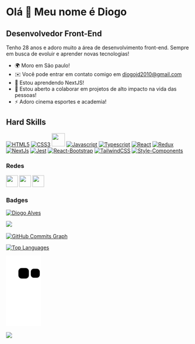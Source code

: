 Olá 👋 Meu nome é Diogo
==========================

Desenvolvedor Front-End
-----------------------------

Tenho 28 anos e adoro muito a área de desenvolvimento front-end. Sempre em busca de evoluir e aprender novas tecnologias! 

* 🌍  Moro em São paulo!
* ✉️  Você pode entrar em contato comigo em [diogojd2010@gmail.com](mailto:diogojd2010@gmail.com)
* 🧠  Estou aprendendo NextJS!
* 🤝  Estou aberto a colaborar em projetos de alto impacto na vida das pessoas!
* ⚡  Adoro cinema esportes e academia!

## Hard Skills

<p align="left">
<a href="https://developer.mozilla.org/en-US/docs/Glossary/HTML5" target="_blank" rel="noreferrer"><img src="https://raw.githubusercontent.com/danielcranney/readme-generator/main/public/icons/skills/html5-colored.svg" width="36" height="36" alt="HTML5" /></a> 
<a href="https://developer.mozilla.org/en-US/docs/Web/CSS" rel="noreferrer" target="_blank"><img src="https://cdn.iconscout.com/icon/free/png-256/css-alt-3628710-3029935.png" alt="CSS3" width="36" height="36"/></a>
 <a href="https://sass-lang.com/guide" rel="noreferrer" target="_blank"><img src="https://ps.w.org/scss-library/assets/icon-256x256.png?rev=2148114" width="36" height="36"/></a>
<a href="https://developer.mozilla.org/en-US/docs/Web/JavaScript" target="_blank" rel="noreferrer"><img src="https://raw.githubusercontent.com/danielcranney/readme-generator/main/public/icons/skills/javascript-colored.svg" width="36" height="36" alt="Javascript" /></a>
<a href="https://www.typescriptlang.org/" target="_blank" rel="noreferrer"><img src="https://raw.githubusercontent.com/danielcranney/readme-generator/main/public/icons/skills/typescript-colored.svg" width="36" height="36" alt="Typescript" /></a>
<a href="https://reactjs.org/" target="_blank" rel="noreferrer"><img src="https://raw.githubusercontent.com/danielcranney/readme-generator/main/public/icons/skills/react-colored.svg" width="36" height="36" alt="React" /></a>
 <a href="https://redux.js.org/" target="_blank" rel="noreferrer"><img src="https://raw.githubusercontent.com/danielcranney/readme-generator/main/public/icons/skills/redux-colored.svg" width="36" height="36" alt="Redux" /></a>
<a href="https://nextjs.org/docs" target="_blank" rel="noreferrer"><img src="https://www.rlogical.com/wp-content/uploads/2021/08/Rlogical-Blog-Images-thumbnail.png" width="36" height="36" alt="NextJs" /></a>
 <a href="https://jestjs.io/pt-BR/" target="_blank" rel="noreferrer"><img src="https://ih1.redbubble.net/image.404023266.1965/pp,840x830-pad,1000x1000,f8f8f8.u2.jpg" width="36" height="36" alt="Jest" /></a>
 <a href="https://react-bootstrap.github.io/" target="_blank" rel="noreferrer"><img src="https://avatars.githubusercontent.com/u/6853419?s=200&v=4" width="36" height="36" alt="React-Bootstrap" /></a>
<a href="https://tailwindcss.com/" target="_blank" rel="noreferrer"><img src="https://raw.githubusercontent.com/danielcranney/readme-generator/main/public/icons/skills/tailwindcss-colored.svg" width="36" height="36" alt="TailwindCSS" /></a>
<a href="https://styled-components.com/" target="_blank" rel="noreferrer"><img src="https://blog.kakaocdn.net/dn/ZqagL/btrfXzmli9j/QlApsa0dCNjKVmwPoPcef0/img.png" width="36" height="36" alt="Style-Components" /></a>
</p>

### Redes

<p align="left"> <a href="https://discord.com/users/Diogo Alves#4878" target="_blank" rel="noreferrer"><img src="https://raw.githubusercontent.com/danielcranney/readme-generator/main/public/icons/socials/discord.svg" width="32" height="32" /></a>
<a href="https://www.github.com/diogokenway" target="_blank" rel="noreferrer"><img src="https://cdn.icon-icons.com/icons2/2368/PNG/512/github_logo_icon_143772.png" width="32" height="32" /></a>
<a href="https://www.linkedin.com/in/diogo-alves94/" target="_blank" rel="noreferrer"><img src="https://raw.githubusercontent.com/danielcranney/readme-generator/main/public/icons/socials/linkedin.svg" width="32" height="32" /></a>
</p>

### Badges

<a href="http://www.github.com/diogokenway"><img src="https://github-readme-stats-peguimasid.vercel.app/api?username=diogokenway&show_icons=true&hide=&count_private=true&title_color=3382ed&text_color=ffffff&icon_color=3382ed&bg_color=171717&hide_border=true&show_icons=true" alt="Diogo Alves" /></a>

<a href="http://www.github.com/diogokenway"><img src="https://github-readme-streak-stats.herokuapp.com/?user=diogokenway&stroke=ffffff&background=171717&ring=3382ed&fire=3382ed&currStreakNum=ffffff&currStreakLabel=3382ed&sideNums=ffffff&sideLabels=ffffff&dates=ffffff&hide_border=true" /></a>

<a href="http://www.github.com/diogokenway"><img src="https://github-readme-activity-graph.cyclic.app/graph?username=diogokenway&bg_color=171717&color=ffffff&line=3382ed&point=ffffff&area_color=171717&area=true&hide_border=true&custom_title=GitHub%20Commits%20Graph" alt="GitHub Commits Graph" /></a>

<a href="https://github.com/diogokenway" align="left"><img src="https://github-readme-stats-peguimasid.vercel.app/api/top-langs/?username=diogokenway&layout=compact&title_color=3382ed&text_color=ffffff&icon_color=3382ed&bg_color=171717&hide_border=true&locale=en&custom_title=Top%20%Languages" alt="Top Languages" /></a>

![Snake animation](https://github.com/diogokenway/diogokenway/blob/output/github-contribution-grid-snake.svg)

<a href="https://www.buymeacoffee.com/"><img src="https://cdn.buymeacoffee.com/buttons/v2/default-yellow.png" width="150" /></a>


